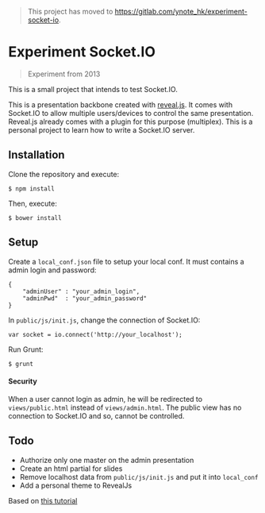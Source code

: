 > This project has moved to https://gitlab.com/ynote_hk/experiment-socket-io.

# Experiment Socket.IO

> Experiment from 2013

This is a small project that intends to test Socket.IO.

This is a presentation backbone created with [reveal.js](https://github.com/hakimel/reveal.js). It comes with Socket.IO to allow multiple users/devices to control the same presentation.
Reveal.js already comes with a plugin for this purpose (multiplex). This is a personal project to learn how to write a Socket.IO server.

## Installation
Clone the repository and execute:
```
$ npm install
```
Then, execute:
```
$ bower install
```

## Setup
Create a `local_conf.json` file to setup your local conf. It must contains a admin login and password:
```
{
    "adminUser" : "your_admin_login",
    "adminPwd"  : "your_admin_password"
}
```

In `public/js/init.js`, change the connection of Socket.IO:
```
var socket = io.connect('http://your_localhost');
```

Run Grunt:
```
$ grunt
```

#### Security
When a user cannot login as admin, he will be redirected to `views/public.html` instead of `views/admin.html`. The public view has no connection to Socket.IO and so, cannot be controlled.

## Todo
* Authorize only one master on the admin presentation
* Create an html partial for slides
* Remove localhost data from `public/js/init.js` and put it into `local_conf`
* Add a personal theme to RevealJs

Based on [this tutorial](http://www.sitepoint.com/create-multi-user-presentation-reveal-js)
